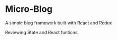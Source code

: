 # Micro-Blog
A simple blog framework built with React and Redux

Reviewing State and React funtions
